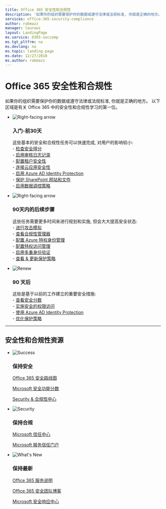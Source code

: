 ```yaml
---
title: Office 365 安全性和合规性
description: '如果你的组织需要保护你的数据或遵守法律或法规标准, 你就是正确的地方。 您可以在此处了解 Office 365 中的安全性和合规性'
services: office-365-security-compliance
author: robmazz
manager: laurawi
layout: LandingPage
ms.service: O365-seccomp
ms.tgt_pltfrm: na
ms.devlang: na
ms.topic: landing-page
ms.date: 12/27/2018
ms.author: robmazz
---
```

# <a name="office-365-security-and-compliance"></a>Office 365 安全性和合规性

如果你的组织需要保护你的数据或遵守法律或法规标准, 你就是正确的地方。 以下区域是有关 Office 365 中的安全性和合规性学习的第一位。

<ul class="cardsF panelContent">
    <li>
        <div class="cardSize">
            <div class="cardPadding">
                <div class="card">
                    <div class="cardImageOuter">
                        <div class="cardImage">
                            <img src="https://docs.microsoft.com/office/media/icons/caret-right-blue.svg" alt="Right-facing arrow" />
                        </div>
                    </div>
                    <div class="cardText">
                        <h3>入门-前30天</h3>
                <p>这些基本的安全和合规性任务可以快速完成, 对用户的影响较小: <br> - <a href="office-365-secure-score.md" target="_blank">检查安全得分</a> <br> - <a href="search-the-audit-log-in-security-and-compliance.md">启用审核日志记录</a> <br> - <a href="tenant-wide-setup-for-increased-security.md">配置租户安全性</a> <br> - <a href="https://docs.microsoft.com/cloud-app-security/connect-office-365-to-microsoft-cloud-app-security">连接云应用安全性</a> <br> - <a href="https://docs.microsoft.com/azure/active-directory/active-directory-identityprotection-enable">启用 Azure AD Identity Protection</a> <br> - <a href="https://docs.microsoft.com/office365/enterprise/secure-sharepoint-online-sites-and-files">保护 SharePoint 网站和文件</a> <br> - <a href="configure-supervision-policies.md">启用数据调控策略</a> </p>
                    </div>
                </div>
            </div>
        </div>
    </li>
    <li>
        <div class="cardSize">
            <div class="cardPadding">
                <div class="card">
                    <div class="cardImageOuter">
                        <div class="cardImage">
                            <img src="https://docs.microsoft.com/office/media/icons/caret-right-blue.svg" alt="Right-facing arrow" />
                        </div>
                    </div>
                    <div class="cardText">
                        <h3>90天内的后续步骤</h3>
                        <p>这些任务需要更多时间来进行规划和实施, 但会大大提高安全状态: <br> - <a href="attack-simulator.md">进行攻击模拟</a> <br> - <a href="meet-data-protection-and-regulatory-reqs-using-microsoft-cloud.md">查看合规性管理器</a> <br> - <a href="https://docs.microsoft.com/azure/active-directory/privileged-identity-management/pim-configure">配置 Azure 特权身份管理</a> <br> - <a href="privileged-access-management-configuration.md">配置特权访问管理</a>  <br> - <a href="https://docs.microsoft.com/azure/active-directory/authentication/concept-mfa-howitworks">启用多重身份验证</a> <br> - <a href="protect-against-threats.md">查看 & 更新保护策略</a> </p>
                    </div>
                </div>
            </div>
        </div>
    </li>
    <li>
        <div class="cardSize">
            <div class="cardPadding">
                <div class="card">
                    <div class="cardImageOuter">
                        <div class="cardImage">
                            <img src="https://docs.microsoft.com/office/media/icons/renew.svg" alt="Renew" />
                        </div>
                    </div>
                    <div class="cardText">
                        <h3>90 天后</h3>
                        <p>这些是基于以前的工作建立的重要安全措施:<br>
                        - <a href="office-365-secure-score.md" target="_blank">查看安全分数</a><br>
                        - <a href="https://docs.microsoft.com/windows-server/identity/securing-privileged-access/securing-privileged-access">实施安全的权限访问</a><br>
                        - <a href="https://docs.microsoft.com/azure/active-directory/active-directory-identityprotection">使用 Azure AD Identity Protection</a><br>
                        - <a href="protect-against-threats.md">优化保护策略</a><br></p>
                    </div>
                </div>
            </div>
        </div>
    </li>
</ul>

<hr>
<h2>安全性和合规性资源</h2>

<ul class="panelContent cardsF">
    <li>
        <div class="cardSize">
            <div class="cardPadding">
                <div class="card">
                    <div class="cardImageOuter">
                        <div class="cardImage">
                            <img src="https://docs.microsoft.com/office/media/icons/success-blue.svg" alt="Success" data-linktype="external">
                        </div>
                    </div>
                    <div class="cardText">
                        <h3>保持安全</h3>
                        <p><a href="security-roadmap.md">Office 365 安全路线图</a></p>
                        <p><a href="office-365-secure-score.md" target="_blank">Microsoft 安全功能分数</a></p>
                        <p><a href="https://protection.office.com" target="_blank">Security & 合规性中心</a></p>
                    </div>
                </div>
            </div>
        </div>
    </li>
    <li>
        <div class="cardSize">
            <div class="cardPadding">
                <div class="card">
                    <div class="cardImageOuter">
                        <div class="cardImage">
                            <img src="https://docs.microsoft.com/office/media/icons/security-blue.svg" alt="Security" data-linktype="external">
                        </div>
                    </div>
                    <div class="cardText">
                        <h3>保持合规</h3>
                        <p><a href="https://www.microsoft.com/trustcenter" target="_blank">Microsoft 信任中心</a></p>
                        <p><a href="https://servicetrust.microsoft.com" target="_blank">Microsoft 服务信任门户</a></p>
                    </div>
                </div>
            </div>
        </div>
    </li>
    <li>
        <div class="cardSize">
            <div class="cardPadding">
                <div class="card">
                    <div class="cardImageOuter">
                        <div class="cardImage">
                            <img src="https://docs.microsoft.com/office/media/icons/whats-new-megaphone-blue.svg" alt="What's New" data-linktype="external">
                        </div>
                    </div>
                    <div class="cardText">
                        <h3>保持最新</h3>
                        <p><a href="https://docs.microsoft.com/office365/servicedescriptions/office-365-service-descriptions-technet-library" target="_blank">Office 365 服务说明</a></p>
                        <p><a href="https://blogs.technet.microsoft.com/office365security" target="_blank">Office 365 安全团队博客</a></p>
                        <p><a href="https://www.microsoft.com/msrc" target="_blank">Microsoft 安全响应中心</a></p>
                    </div>
                </div>
            </div>
        </div>
    </li>
</ul>